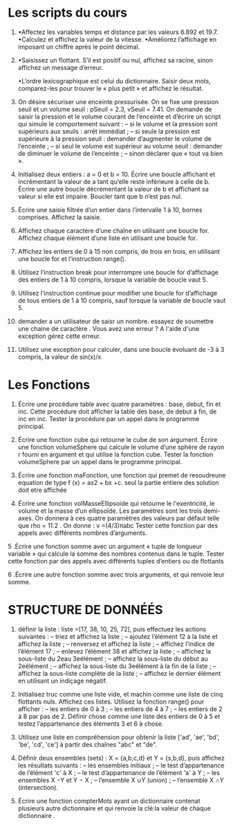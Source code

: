 # Les scripts du cours

1. 
    •Affectez les variables temps et distance par les valeurs 6.892 et 19.7.
    •Calculez et affichez la valeur de la vitesse.
    •Améliorez l’affichage en imposant un chiffre après le point décimal.
    
2. 
    •Saisissez un flottant. S’il est positif ou nul, affichez sa racine, sinon affichez un message
    d’erreur.
    
    •L’ordre lexicographique est celui du dictionnaire.
    Saisir deux mots, comparez-les pour trouver le « plus petit » et affichez le résultat.
    
3.
    On désire sécuriser une enceinte pressurisée.
    On se fixe une pression seuil et un volume seuil : pSeuil = 2.3, vSeuil = 7.41.
    On demande de saisir la pression et le volume courant de l’enceinte et d’écrire un script
    qui simule le comportement suivant :
    – si le volume et la pression sont supérieurs aux seuils : arrêt immédiat ;
    – si seule la pression est supérieure à la pression seuil : demander d’augmenter le volume de l’enceinte ;
    – si seul le volume est supérieur au volume seuil : demander de diminuer le volume
    de l’enceinte ;
    – sinon déclarer que « tout va bien ».
    
4. 
    Initialisez deux entiers : a = 0 et b = 10.
    Écrire une boucle affichant et incrémentant la valeur de a tant qu’elle reste inférieure
    à celle de b.
    Écrire une autre boucle décrémentant la valeur de b et affichant sa valeur si elle est
    impaire. Boucler tant que b n’est pas nul.
    
5.
    Écrire une saisie filtrée d’un entier dans l’intervalle 1 à 10, bornes comprises. Affichez
    la saisie.
    
6.  Affichez chaque caractère d’une chaîne en utilisant une boucle for.
    Affichez chaque élément d’une liste en utilisant une boucle for.
  
7.  Affichez les entiers de 0 à 15 non compris, de trois en trois, en utilisant une boucle for
    et l’instruction range().

8.  Utilisez l’instruction break pour interrompre une boucle for d’affichage des entiers
   de 1 à 10 compris, lorsque la variable de boucle vaut 5.

9. Utilisez l’instruction continue pour modifier une boucle for d’affichage de tous entiers de 1 à 10 compris,
   sauf lorsque la variable de boucle vaut 5. 

10. demander a un utilisateur de saisr un nombre.
     essayez de soumettre une chaine de caractère .
     Vous avez une erreur ?
     A l'aide d'une exception gérez cette erreur.
     
11. Utilisez une exception pour calculer, dans une boucle évoluant de -3 à 3 compris, la
    valeur de sin(x)/x.
    

# Les Fonctions 


1. Écrire une procédure table avec quatre paramètres : base, debut, fin et inc.
   Cette procédure doit afficher la table des base, de debut à fin, de inc en inc.
   Tester la procédure par un appel dans le programme principal.
   
2. Écrire une fonction cube qui retourne le cube de son argument.
   Écrire une fonction volumeSphere qui calcule le volume d’une sphère de rayon r fourni
   en argument et qui utilise la fonction cube.
   Tester la fonction volumeSphere par un appel dans le programme principal.
   
3. Écrire une fonction maFonction, une fonction qui premet de resoudreune equation de type
   f (x) = ax2 + bx +c.
   seul la partie entiere des solution doit etre affichée
   
4. Écrire une fonction volMasseEllipsoide qui retourne le l'exentricité, le volume et la masse d’un ellipsoïde.
   Les paramètres sont les trois demi-axes. 
   On donnera à ces quatre paramètres des valeurs par défaut telle que rho = 11.2 .
   On donne : v =(4/3)πabc
   Tester cette fonction par des appels avec différents nombres d’arguments.

5
  .Écrire une fonction somme avec un argument « tuple de longueur variable » qui calcule
      la somme des nombres contenus dans le tuple.
      Tester cette fonction par des appels avec différents tuples d’entiers ou de flottants
      
6 .Écrire une autre fonction somme avec trois arguments, et qui renvoie leur somme.


# STRUCTURE DE DONNÉÉS


1. définir la liste : liste =[17, 38, 10, 25, 72], puis effectuez les actions suivantes :
      – triez et affichez la liste ;
      – ajoutez l’élément 12 à la liste et affichez la liste ;
      – renversez et affichez la liste ;
      – affichez l’indice de l’élément 17 ;
      – enlevez l’élément 38 et affichez la liste ;
      – affichez la sous-liste du 2eau 3eélément ;
      – affichez la sous-liste du début au 2eélément ;
      – affichez la sous-liste du 3eélément à la fin de la liste ;
      – affichez la sous-liste complète de la liste ;
      – affichez le dernier élément en utilisant un indiçage négatif.

2. Initialisez truc comme une liste vide, et machin comme une liste de cinq flottants nuls.
    Affichez ces listes.
    Utilisez la fonction range() pour afficher :
    – les entiers de 0 à 3 ;
    – les entiers de 4 à 7 ;
    – les entiers de 2 à 8 par pas de 2.
    Définir chose comme une liste des entiers de 0 à 5 et testez l’appartenance des éléments 3 et 6 à chose.

3.  Utilisez une liste en compréhension pour obtenir la liste ['ad', 'ae', 'bd', 'be',
    'cd', 'ce'] à partir des chaînes "abc" et "de".
    
4. Définir deux ensembles (sets) : X = {a,b,c,d} et Y = {s,b,d}, puis affichez les résultats
  suivants :
    – les ensembles initiaux ;
    – le test d’appartenance de l’élément 'c' à X ;
    – le test d’appartenance de l’élément 'a' à Y ;
    – les ensembles X −Y et Y − X ;
    – l’ensemble X ∪Y (union) ;
    – l’ensemble X ∩Y (intersection).
    
5.  Écrire une fonction compterMots ayant un dictionnaire contenat plusieurs autre dictionnaire et qui
    renvoie la clé:la valeur de chaque dictionnaire .
